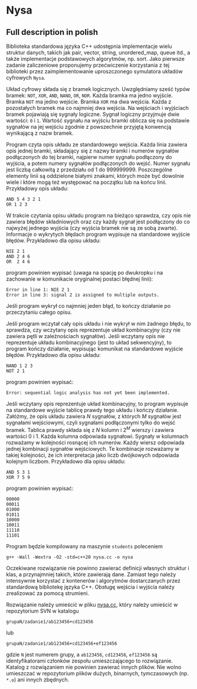 # Nysa

## Full description in polish

Biblioteka standardowa języka C++ udostępnia implementacje wielu struktur
danych, takich jak pair, vector, string, unordered_map, queue itd., a także
implementacje podstawowych algorytmów, np. sort. Jako pierwsze zadanie
zaliczeniowe proponujemy przećwiczenie korzystania z tej biblioteki przez
zaimplementowanie uproszczonego symulatora układów cyfrowych `Nysa`.

Układ cyfrowy składa się z bramek logicznych. Uwzględniamy sześć typów bramek:
`NOT`, `XOR`, `AND`, `NAND`, `OR`, `NOR`. Każda bramka ma jedno wyjście. Bramka `NOT` ma
jedno wejście. Bramka `XOR` ma dwa wejścia. Każda z pozostałych bramek ma co
najmniej dwa wejścia. Na wejściach i wyjściach bramek pojawiają się sygnały
logiczne. Sygnał logiczny przyjmuje dwie wartości: `0` i `1`. Wartość sygnału na
wyjściu bramki oblicza się na podstawie sygnałów na jej wejściu zgodnie
z powszechnie przyjętą konwencją wynikającą z nazw bramek.

Program czyta opis układu ze standardowego wejścia. Każda linia zawiera opis
jednej bramki, składający się z nazwy bramki i numerów sygnałów podłączonych do
tej bramki, najpierw numer sygnału podłączony do wyjścia, a potem numery
sygnałów podłączonych do wejść. Numer sygnału jest liczbą całkowitą z przedziału
od 1 do 999999999. Poszczególne elementy linii są oddzielone białymi znakami,
których może być dowolnie wiele i które mogą też występować na początku lub na
końcu linii. Przykładowy opis układu:

```
AND 5 4 3 2 1
OR 1 2 3
```

W trakcie czytania opisu układu program na bieżąco sprawdza, czy opis nie
zawiera błędów składniowych oraz czy każdy sygnał jest podłączony do co najwyżej
jednego wyjścia (czy wyjścia bramek nie są ze sobą zwarte). Informacje
o wykrytych błędach program wypisuje na standardowe wyjście błędów. Przykładowo
dla opisu układu:

```
NIE 2 1
AND 2 4 6
OR  2 4 6
```

program powinien wypisać (uwaga na spację po dwukropku i na zachowanie
w komunikacie oryginalnej postaci błędnej linii):

```
Error in line 1: NIE 2 1
Error in line 3: signal 2 is assigned to multiple outputs.
```

Jeśli program wykrył co najmniej jeden błąd, to kończy działanie po przeczytaniu
całego opisu.

Jeśli program wczytał cały opis układu i nie wykrył w nim żadnego błędu, to
sprawdza, czy wczytany opis reprezentuje układ kombinacyjny (czy nie zawiera
pętli w zależnościach sygnałów). Jeśli wczytany opis nie reprezentuje układu
kombinacyjnego (jest to układ sekwencyjny), to program kończy działanie,
wypisując komunikat na standardowe wyjście błędów. Przykładowo dla opisu układu:

```
NAND 1 2 3
NOT 2 1
```

program powinien wypisać:

```
Error: sequential logic analysis has not yet been implemented.
```

Jeśli wczytany opis reprezentuje układ kombinacyjny, to program wypisuje na
standardowe wyjście tablicę prawdy tego układu i kończy działanie. Załóżmy, że
opis układu zawiera $N$ sygnałów, z których $M$ sygnałów jest sygnałami wejściowymi,
czyli sygnałami podłączonymi tylko do wejść bramek. Tablica prawdy składa się
z $N$ kolumn i $2^M$ wierszy i zawiera wartości 0 i 1. Każda kolumna odpowiada
sygnałowi. Sygnały w kolumnach rozważamy w kolejności rosnącej ich numerów.
Każdy wiersz odpowiada jednej kombinacji sygnałów wejściowych. Te kombinacje
rozważamy w takiej kolejności, że ich interpretacja jako liczb dwójkowych
odpowiada kolejnym liczbom. Przykładowo dla opisu układu:

```
AND 5 3 1
XOR 7 5 9
```

program powinien wypisać:

```
00000
00011
01000
01011
10000
10011
11110
11101
```

Program będzie kompilowany na maszynie `students` poleceniem

```
g++ -Wall -Wextra -O2 -std=c++20 nysa.cc -o nysa
```

Oczekiwane rozwiązanie nie powinno zawierać definicji własnych struktur i klas,
a przynajmniej takich, które zawierają dane. Zamiast tego należy intensywnie
korzystać z kontenerów i algorytmów dostarczanych przez standardową bibliotekę
języka C++. Obsługę wejścia i wyjścia należy zrealizować za pomocą strumieni.

Rozwiązanie należy umieścić w pliku [nysa.cc](https://github.com/patjed41/JNP1/blob/master/task1/nysa.cc), który należy umieścić
w repozytorium SVN w katalogu

```
grupaN/zadanie1/ab123456+cd123456
```

lub

```
grupaN/zadanie1/ab123456+cd123456+ef123456
```

gdzie `N` jest numerem grupy, a `ab123456`, `cd123456`, `ef123456` są identyfikatorami
członków zespołu umieszczającego to rozwiązanie. Katalog z rozwiązaniem nie
powinien zawierać innych plików. Nie wolno umieszczać w repozytorium plików
dużych, binarnych, tymczasowych (np. `*.o`) ani innych zbędnych.
